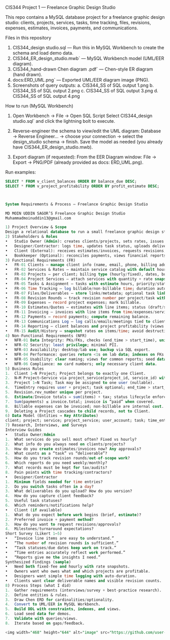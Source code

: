 CIS344 Project 1 — Freelance Graphic Design Studio

This repo contains a MySQL database project for a freelance graphic design studio: clients, projects, services, tasks, time tracking, files, revisions, expenses, estimates, invoices, payments, and communications.


Files in this repository

1.	CIS344_design studio.sql — Run this in MySQL Workbench to create the schema and load demo data.
2.	CIS344_ER_design_studio.mwb` — MySQL Workbench model (UML/EER diagram).
3.	CIS344_hand-drawn Chen diagram .pdf` — Chen-style ER diagram (hand drawn).
4.	docs:ERD_UML.png` — Exported UML/EER diagram image (PNG).
5.	Screenshots of query outputs:
a.	CIS344_SS of SQL output 1.png
b.	CIS344_SS of SQL output 2.png
c.	CIS344_SS of SQL output 3.png
d.	CIS344_SS of SQL output 4.png



How to run (MySQL Workbench)

1.	Open Workbench → File → Open SQL Script
Select CIS344_design studio.sql` and click the lightning bolt to execute.
2.	Reverse-engineer the schema to view/edit the UML diagram:  Database → Reverse Engineer… → choose your connection → select the design_studio schema → finish. Save the model as needed (you already have CIS344_ER_design_studio.mwb).

3. Export diagram (if requested): From the EER Diagram window: File → Export → PNG/PDF (already provided as docs: ERD_UML.png).



Run examples:
```sql
SELECT * FROM v_client_balances ORDER BY balance_due DESC;
SELECT * FROM v_project_profitability ORDER BY profit_estimate DESC;



System Requirements & Process — Freelance Graphic Design Studio

MD MOIN UDDIN SAGOR’S Freelance Graphic Design Studio
Muhammadmoinuddin13@gmail.com

1) Project Overview & Scope
Design a relational database to run a small freelance graphic design studio: manage clients, projects, services, tasks, time tracking, files, revisions, expenses, estimates, invoices, payments, and communications. Support quoting, billing (fixed/hourly), tracking deliverables/revisions, and reporting on balances and profitability.
2) Stakeholders & Roles
•	Studio Owner (Admin): creates clients/projects, sets rates, issues invoices, records payments, runs reports.
•	Designer/Contractor: logs time, updates task status, uploads deliverables.
•	Client (External): receives estimates/invoices, requests revisions, provides feedback.
•	Bookkeeper (Optional): reconciles payments, views financial reports.
3) Functional Requirements (FR)
•	FR-01 Clients — manage client info (name, email, phone, billing address).
•	FR-02 Services & Rates — maintain service catalog with default hourly rates.
•	FR-03 Projects — per client; billing type (hourly/fixed), dates, budget.
•	FR-04 Project Services — attach services with quantity + rate snapshot.
•	FR-05 Tasks & Assignment — tasks with estimate hours, priority/status, assigned user.
•	FR-06 Time Tracking — log billable/non-billable time; duration auto-calculated.
•	FR-07 Files/Deliverables — store links/metadata; optional task link; version.
•	FR-08 Revision Rounds — track revision number per project/task with notes.
•	FR-09 Expenses — record project expenses; mark billable.
•	FR-10 Estimates/Quotes — estimates with line items; status (draft/sent/accepted/rejected).
•	FR-11 Invoicing — invoices with line items from time/expenses/services; status (draft/sent/paid/void).
•	FR-12 Payments — record payments; compute remaining balance.
•	FR-13 Communications Log — log calls/emails/meetings tied to client/project/user.
•	FR-14 Reporting — client balances and project profitability (views provided).
•	FR-15 Audit/History — snapshot rates on items/time; avoid destructive cascades that lose history.
4) Non-Functional Requirements (NFR)
•	NFR-01 Data Integrity: PKs/FKs, checks (end_time > start_time), unique constraints (revision per project).
•	NFR-02 Security: least privilege; minimal PII.
•	NFR-03 Availability: desktop/lab use; backup via SQL export.
•	NFR-04 Performance: queries return <1s on lab data; indexes on FKs.
•	NFR-05 Usability: clear naming; views for common reports; seed data for demo.
•	NFR-06 Compliance: no card numbers; only necessary client data.
5) Business Rules
1.	Client 1—N Project; Project belongs to exactly one Client.
2.	N—M Project–Service via project_service(project_id, service_id) with rate snapshot.
3.	Project 1—N Task; Task may be assigned to one user (nullable).
4.	TimeEntry requires user + project; task optional; end_time > start_time.
5.	Revision.rev_number unique per project.
6.	Estimate/Invoice totals = sum(items) + tax; status lifecycle enforced.
7.	Sum(payments) ≤ invoice.total; invoice is “paid” when covered.
8.	Billable expenses can be invoiced; non-billable are internal cost.
9.	Deleting a Project cascades to child records, not to Client.
6) Data Model (Entities → Key Attributes)
client; project; service; project_service; user_account; task; time_entry; file_asset; revision; expense; estimate + estimate_line_item; invoice + invoice_line_item; payment; communication_log. (Matches your SQL.)
7) Research, Interviews, and Surveys
Interview Guides
•	Studio Owner/Admin
1.	What services do you sell most often? Fixed vs hourly?
2.	What info do you always need on clients/projects?
3.	How do you create estimates/invoices now? Any approvals?
4.	What counts as a “task” vs “deliverable”?
5.	How do you track revision rounds/out-of-scope work?
6.	Which reports do you need weekly/monthly?
7.	What records must be kept for tax/audits?
8.	Pain points with time tracking/contractors?
•	Designer/Contractor
1.	Minimum fields needed for time entries?
2.	Do you switch tasks often in a day?
3.	What deliverables do you upload? How do you version?
4.	How do you capture client feedback?
5.	Useful task statuses?
6.	Which reminders/notifications help?
•	Client (if available)
1.	What do you expect before work begins (brief, estimate)?
2.	Preferred invoice + payment method?
3.	How do you want to request revisions/approvals?
4.	Milestones/turnaround expectations?
Short Survey (Likert 1–5)
•	“Invoice line items are easy to understand.”
•	“The number of revision rounds is sufficient.”
•	“Task statuses/due dates keep work on track.”
•	“Time entries accurately reflect work performed.”
•	“Reports give me the insights I need.”
Synthesized Findings (sample)
•	Need both fixed-fee and hourly with rate snapshots.
•	Owners want who owes what and which projects are profitable.
•	Designers want simple time logging with auto-duration.
•	Clients want clear deliverable names and visible revision counts.
8) Process Steps (what I did)
1.	Gather requirements (interviews/survey + best-practice research).
2.	Define entities & rules.
3.	Draw Chen ERD for cardinalities/optionality.
4.	Convert to UML/EER in MySQL Workbench.
5.	Build DDL with constraints, indexes, and views.
6.	Load seed data for demos.
7.	Validate with queries/views.
8.	Iterate based on gaps/feedback.

<img width="468" height="644" alt="image" src="https://github.com/user-attachments/assets/9b77057b-f29d-4ba1-8183-7021d5cc5c68" />
